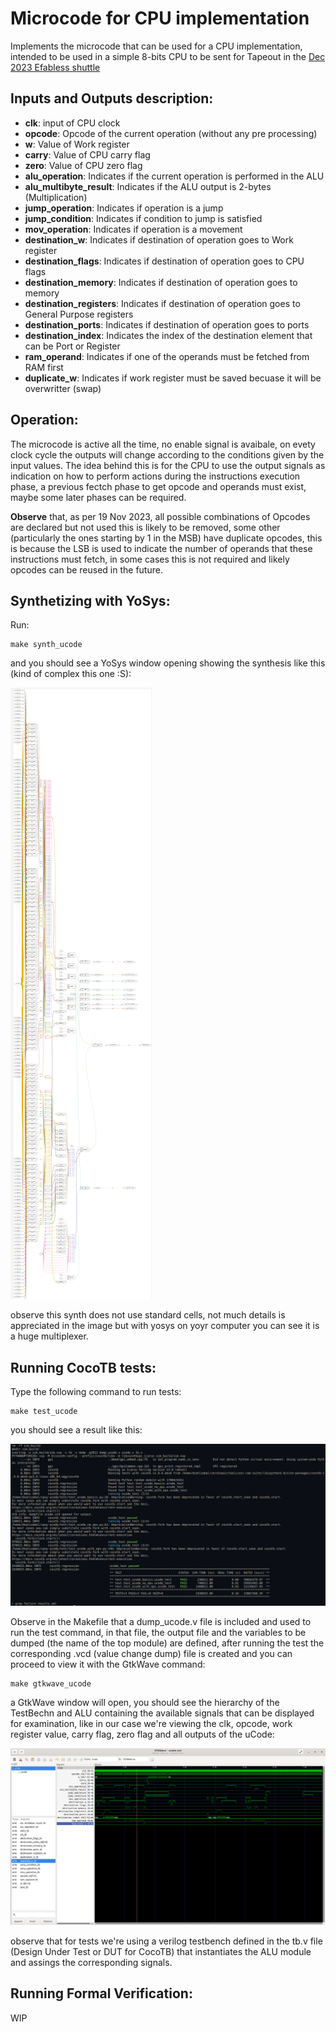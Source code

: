 # Microcode for CPU implementation

Implements the microcode that can be used for a CPU implementation, intended to be used in a simple 8-bits CPU to be sent for Tapeout in the [Dec 2023 Efabless shuttle](https://efabless.com/gf-180-open-mpw-shuttle-program)

## Inputs and Outputs description:

- **clk**:  input of CPU clock
- **opcode**: Opcode of the current operation (without any pre processing)
- **w**: Value of Work register
- **carry**: Value of CPU carry flag
- **zero**:  Value of CPU zero flag
- **alu_operation**: Indicates if the current operation is performed in the ALU
- **alu_multibyte_result**: Indicates if the ALU output is 2-bytes (Multiplication)
- **jump_operation**: Indicates if operation is a jump
- **jump_condition**: Indicates if condition to jump is satisfied
- **mov_operation**: Indicates if operation is a movement
- **destination_w**: Indicates if destination of operation goes to Work register
- **destination_flags**: Indicates if destination of operation goes to CPU flags
- **destination_memory**: Indicates if destination of operation goes to memory
- **destination_registers**:  Indicates if destination of operation goes to General Purpose registers
- **destination_ports**:  Indicates if destination of operation goes to ports
- **destination_index**: Indicates the index of the destination element that can be Port or Register
- **ram_operand**:  Indicates if one of the operands must be fetched from RAM first
- **duplicate_w**:  Indicates if work register must be saved becuase it will be overwritter (swap)

## Operation:

The microcode is active all the time, no enable signal is avaibale, on evety clock cycle the outputs will change according to the conditions given by the input values. The idea behind this is for the CPU to use the output signals as indication on how to perform actions during the instructions execution phase, a previous fectch phase to get opcode and operands must exist, maybe some later phases can be required.

**Observe** that, as per 19 Nov 2023, all possible combinations of Opcodes are declared but not used this is likely to be removed, some other (particularly the ones starting by 1 in the MSB) have duplicate opcodes, this is because the LSB is used to indicate the number of operands that these instructions must fetch, in some cases this is not required and likely opcodes can be reused in the future.

## Synthetizing with YoSys:

Run:

```
make synth_ucode
```

and you should see a YoSys window opening showing the synthesis like this (kind of complex this one :S):

![uCode module synthesis with YoSys](./img/synth.png "uCode YoSys Synthesis")

observe this synth does not use standard cells, not much details is appreciated in the image but with yosys on yoyr computer you can see it is a huge multiplexer.

## Running CocoTB tests:

Type the following command to run tests:

```
make test_ucode
```

you should see a result like this:

![uCode module tests results](./img/test.png "uCode results: uCode module")

Observe in the Makefile that a dump_ucode.v file is included and used to run the test command, in that file, the output file and the variables to be dumped (the name of the top module) are defined, after running the test the corresponding .vcd (value change dump) file is created and you can proceed to view it with the GtkWave command:

```
make gtkwave_ucode
```

a GtkWave window will open, you should see the hierarchy of the TestBechn and ALU containing the available signals that can be displayed for examination, like in our case we're viewing the clk, opcode, work register value, carry flag, zero flag and all outputs of the uCode:

![GtkWave results for ALU module](./img/gtkwave.png "GtkWave: ALU module")

observe that for tests we're using a verilog testbench defined in the tb.v file (Design Under Test or DUT for CocoTB) that instantiates the ALU module and assings the corresponding signals.

## Running Formal Verification:

WIP
